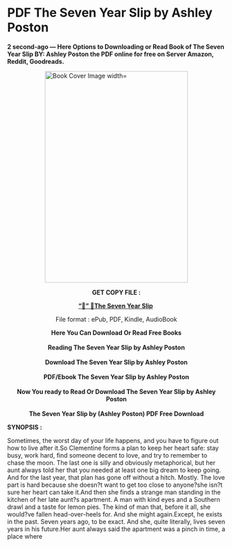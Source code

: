 # PDF The Seven Year Slip by Ashley Poston
<p><strong>2 second-ago &mdash; Here Options to Downloading or Read Book of The Seven Year Slip BY: Ashley Poston the PDF online for free on Server Amazon, Reddit, Goodreads.</strong></p><p><a href="https://educationsharingacademy.cloud/?book=059333650X"><img style="display: block; margin-left: auto; margin-right: auto;" src="https://i.gr-assets.com/images/S/compressed.photo.goodreads.com/books/1699999889l/199834495.jpg" alt="Book Cover Image width=" width="330" height="488" /></a></p><p style="text-align: center;"><strong>GET COPY FILE :</strong></p><p style="text-align: center;"><strong><a href="https://educationsharingacademy.cloud/?book=059333650X" target="_blank" rel="noopener">“📢” 🔗The Seven Year Slip</a>&nbsp;</strong></p><p style="text-align: center;">File format : ePub, PDF, Kindle, AudioBook</p><div style="text-align: center;"><strong>Here You Can Download Or Read Free Books</strong></div><div style="text-align: center;">&nbsp;</div><div style="text-align: center;"><strong>Reading The Seven Year Slip by Ashley Poston</strong></div><div style="text-align: center;">&nbsp;</div><div style="text-align: center;"><strong>Download The Seven Year Slip by Ashley Poston</strong></div><div style="text-align: center;">&nbsp;</div><div style="text-align: center;"><strong>PDF/Ebook The Seven Year Slip by Ashley Poston</strong></div><div style="text-align: center;">&nbsp;</div><div style="text-align: center;"><strong>Now You ready to Read Or Download The Seven Year Slip by Ashley Poston</strong></div><div style="text-align: center;">&nbsp;</div><div style="text-align: center;"><strong>The Seven Year Slip by (Ashley Poston) PDF Free Download</strong></div><p><strong>SYNOPSIS :</strong></p><p>Sometimes, the worst day of your life happens, and you have to figure out how to live after it.So Clementine forms a plan to keep her heart safe: stay busy, work hard, find someone decent to love, and try to remember to chase the moon. The last one is silly and obviously metaphorical, but her aunt always told her that you needed at least one big dream to keep going. And for the last year, that plan has gone off without a hitch. Mostly. The love part is hard because she doesn?t want to get too close to anyone?she isn?t sure her heart can take it.And then she finds a strange man standing in the kitchen of her late aunt?s apartment. A man with kind eyes and a Southern drawl and a taste for lemon pies. The kind of man that, before it all, she would?ve fallen head-over-heels for. And she might again.Except, he exists in the past. Seven years ago, to be exact. And she, quite literally, lives seven years in his future.Her aunt always said the apartment was a pinch in time, a place where </p>
